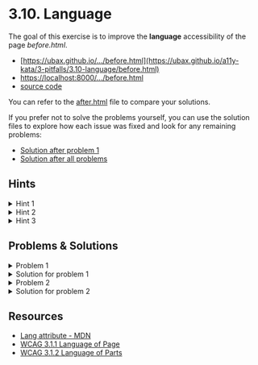 # 3.10. Language

The goal of this exercise is to improve the **language** accessibility of the page _before.html_.

- [https://ubax.github.io/.../before.html](https://ubax.github.io/a11y-kata/3-pitfalls/3.10-language/before.html)
- [https://localhost:8000/.../before.html](http://localhost:8000/3-pitfalls/3.10-language/before.html)
- [source code](./before.html)

You can refer to the [after.html](after.html) file to compare your solutions.

If you prefer not to solve the problems yourself, you can use the solution files to explore how each issue was fixed and look for any remaining problems:

- [Solution after problem 1](https://ubax.github.io/a11y-kata/3-pitfalls/3.10-language/after-problem-1.html)
- [Solution after all problems](https://ubax.github.io/a11y-kata/3-pitfalls/3.10-language/after.html)

## Hints

<details>
<summary>Hint 1</summary>

Read the website content with a screen reader. Does the screen reader read the paragraphs in the correct language?

Experiment with different language settings in screen reader.

</details>

<details>
<summary>Hint 2</summary>

Read the `Author's note` or `In anderen Sprache` section with a screen reader.

Experiment with different language settings in screen reader. Does the screen reader read the content in the correct language?

</details>

<details>
<summary>Hint 3</summary>

繁體中文 corresponds to the `zh-hant` language code.

</details>

## Problems & Solutions

<details>
<summary>Problem 1</summary>

Missing `lang` attribute on website. [WCAG 3.1.1 Language of Page](https://www.w3.org/WAI/WCAG21/Understanding/language-of-page.html)

</details>
<details>
<summary>Solution for problem 1</summary>

Add the `lang` attribute to the `html` element. The value should be the language of the document.

```html
<html lang="de">
  ...
</html>
```

</details>

<details>
<summary>Problem 2</summary>

Some elements with text in a different language are missing a `lang` attribute. This makes it difficult for screen readers to switch languages correctly. [WCAG 3.1.2 Language of Parts](https://www.w3.org/WAI/WCAG21/Understanding/language-of-parts.html)

</details>
<details>
<summary>Solution for problem 2</summary>

Add the `lang` attribute to the elements with content in different language.

```html
<h2 lang="en">Author's note</h2>
<p lang="en">This article was generated using Chat GPT</p>
```

</details>

## Resources

- [Lang attribute - MDN](https://developer.mozilla.org/en-US/docs/Web/HTML/Global_attributes/lang)
- [WCAG 3.1.1 Language of Page](https://www.w3.org/WAI/WCAG21/quickref/#language-of-page)
- [WCAG 3.1.2 Language of Parts](https://www.w3.org/WAI/WCAG21/quickref/#language-of-parts)
